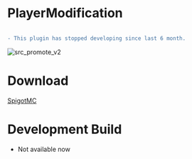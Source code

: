 # PlayerModification


```diff

- This plugin has stopped developing since last 6 month.

```

![src_promote_v2](https://user-images.githubusercontent.com/88251253/161236541-b79d5415-72cd-4f1f-999b-ed8d9b398934.png)


# Download
[SpigotMC](https://www.spigotmc.org/resources/playermodification-modify-per-world-players-value-such-as-health-movement-speed-and-more.66451/)
# Development Build
- Not available now




